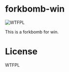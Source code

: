 # forkbomb-win
![WTFPL](http://www.wtfpl.net/wp-content/uploads/2012/12/wtfpl-badge-1.png)

This is a forkbomb for win.

# License

WTFPL
